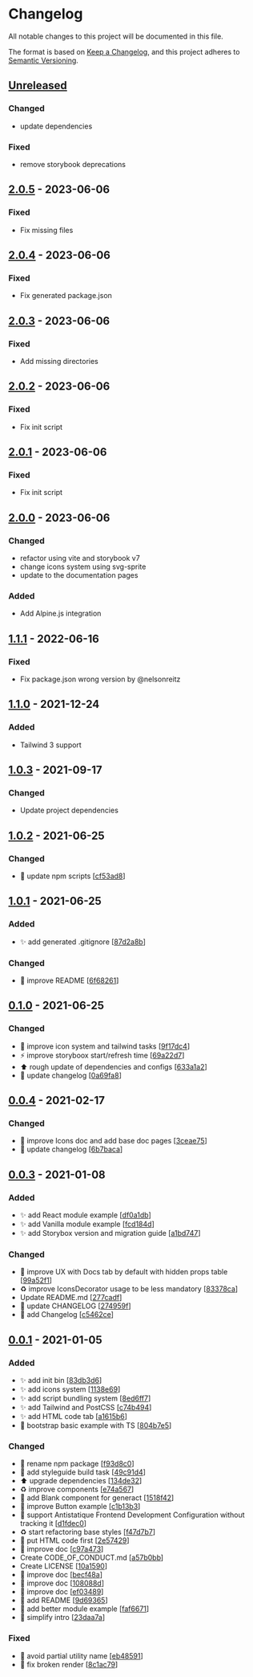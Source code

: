 # Changelog
All notable changes to this project will be documented in this file.

The format is based on [Keep a Changelog](https://keepachangelog.com/en/1.0.0/),
and this project adheres to [Semantic Versioning](https://semver.org/spec/v2.0.0.html).

## [Unreleased]
### Changed
- update dependencies

### Fixed
- remove storybook deprecations

## [2.0.5] - 2023-06-06
### Fixed
- Fix missing files

## [2.0.4] - 2023-06-06
### Fixed
- Fix generated package.json

## [2.0.3] - 2023-06-06
### Fixed
- Add missing directories

## [2.0.2] - 2023-06-06
### Fixed
- Fix init script

## [2.0.1] - 2023-06-06
### Fixed
- Fix init script

## [2.0.0] - 2023-06-06
### Changed
- refactor using vite and storybook v7
- change icons system using svg-sprite
- update to the documentation pages

### Added
- Add Alpine.js integration

## [1.1.1] - 2022-06-16
### Fixed
- Fix package.json wrong version by @nelsonreitz

## [1.1.0] - 2021-12-24
### Added
- Tailwind 3 support

## [1.0.3] - 2021-09-17
### Changed
- Update project dependencies

## [1.0.2] - 2021-06-25
### Changed
- 🔧 update npm scripts \[[cf53ad8](https://github.com/frontend/storybox/commit/cf53ad88af059700366592a0a4d00afb6f3cfe6a)]

## [1.0.1] - 2021-06-25
### Added
- ✨ add generated .gitignore \[[87d2a8b](https://github.com/frontend/storybox/commit/87d2a8bb4787b0fbc8d4a8e834a1a56f5144fca6)]

### Changed
- 📝 improve README \[[6f68261](https://github.com/frontend/storybox/commit/6f682619c6b38d08646b884da3a689c09106c5e3)]

## [0.1.0] - 2021-06-25
### Changed
- 🎨 improve icon system and tailwind tasks \[[9f17dc4](https://github.com/frontend/storybox/commit/9f17dc42b1ed8046673adfca5f025832023ad7f1)]
- ⚡ improve storyboox start/refresh time \[[69a22d7](https://github.com/frontend/storybox/commit/69a22d72c9bcaee9fb0a49de11000d6b5487e11c)]
- ⬆️ rough update of dependencies and configs \[[633a1a2](https://github.com/frontend/storybox/commit/633a1a2b52121c2b35f3991ab9dae9db1b53b42f)]
- 📝 update changelog \[[0a69fa8](https://github.com/frontend/storybox/commit/0a69fa848aaa124600e125e749e0ac01db84e46a)]

## [0.0.4] - 2021-02-17
### Changed
- 🎨 improve Icons doc and add base doc pages \[[3ceae75](https://github.com/frontend/storybox/commit/3ceae758d4fb213f20ec993eb1aededffd8436ec)]
- 📝 update changelog \[[6b7baca](https://github.com/frontend/storybox/commit/6b7baca6d09afa3f9e2ca03f3a6e1828109124ad)]

## [0.0.3] - 2021-01-08
### Added
- ✨ add React module example \[[df0a1db](https://github.com/frontend/storybox/commit/df0a1db64e3ec5af7a562334364651385e35f761)]
- ✨ add Vanilla module example \[[fcd184d](https://github.com/frontend/storybox/commit/fcd184d18c7b9be89723b311045d21dda9a7dd1d)]
- ✨ add Storybox version and migration guide \[[a1bd747](https://github.com/frontend/storybox/commit/a1bd747b8b9dc399ee26b8339937978b62921510)]

### Changed
- 🚸 improve UX with Docs tab by default with hidden props table \[[99a52f1](https://github.com/frontend/storybox/commit/99a52f12007263816bb9ff85e472f6e8f90b34b4)]
- ♻️ improve IconsDecorator usage to be less mandatory \[[83378ca](https://github.com/frontend/storybox/commit/83378caa4f68dcbd3d3bcf547682e9200f1f387c)]
- Update README.md \[[277cadf](https://github.com/frontend/storybox/commit/277cadfc1ff73b154c355ab3b2354bc7b81f8a1a)]
- 📝 update CHANGELOG \[[274959f](https://github.com/frontend/storybox/commit/274959f3442e75e1f5191c6db9287c4ebcea2082)]
- 📝 add Changelog \[[c5462ce](https://github.com/frontend/storybox/commit/c5462cee7f1e9702f5c8bb9fdccfd81958e1bc55)]

## [0.0.1] - 2021-01-05
### Added
- ✨ add init bin \[[83db3d6](https://github.com/frontend/storybox/commit/83db3d66b10153230310f1409b15b1f84d218e86)]
- ✨ add icons system \[[1138e69](https://github.com/frontend/storybox/commit/1138e692f76f53d50b9c4fa9b0d2f212ed9727a2)]
- ✨ add script bundling system \[[8ed6ff7](https://github.com/frontend/storybox/commit/8ed6ff7b20cc3a50c5149c294720e5ac6a654090)]
- ✨ add Tailwind and PostCSS \[[c74b494](https://github.com/frontend/storybox/commit/c74b494f1998a0569d0427008b62f216faf565ae)]
- ✨ add HTML code tab \[[a1615b6](https://github.com/frontend/storybox/commit/a1615b65dc46f0b9adcf75be59368e2be992b751)]
- 🎉 bootstrap basic example with TS \[[804b7e5](https://github.com/frontend/storybox/commit/804b7e53f3277e4e1ecf386043a588042e0d7969)]

### Changed
- 🔧 rename npm package \[[f93d8c0](https://github.com/frontend/storybox/commit/f93d8c09e646e21d5c01cf33c8ab18cfd160edcd)]
- 🔧 add styleguide build task \[[49c91d4](https://github.com/frontend/storybox/commit/49c91d438d373e2a6d99c88497d498335eacd00d)]
- ⬆️ upgrade dependencies \[[134de32](https://github.com/frontend/storybox/commit/134de325398310c43d961c1f50d8b8454eb635c5)]
- ♻️ improve components \[[e74a567](https://github.com/frontend/storybox/commit/e74a5673a8f2d49026c647db9bce779dd79e5a73)]
- 💄 add Blank component for generact \[[1518f42](https://github.com/frontend/storybox/commit/1518f422a157c60d28940bc424722d77a8912c81)]
- 🎨 improve Button example \[[c1b13b3](https://github.com/frontend/storybox/commit/c1b13b3a81253a6a7275b58cdbad4e01d8680f3a)]
- 🔧 support Antistatique Frontend Development Configuration without tracking it \[[d1fdec0](https://github.com/frontend/storybox/commit/d1fdec0458a83d117821c5342cd4d5b22c13eb48)]
- ♻️ start refactoring base styles \[[f47d7b7](https://github.com/frontend/storybox/commit/f47d7b7f574d907a5a6d98e89043b9beac785f16)]
- 🔧 put HTML code first \[[2e57429](https://github.com/frontend/storybox/commit/2e5742930416e0ca553b8c8917632d8fcbf8c2df)]
- 📝 improve doc \[[c97a473](https://github.com/frontend/storybox/commit/c97a47382c34d1fb053e93f96e12bfdcb7892d5b)]
- Create CODE_OF_CONDUCT.md \[[a57b0bb](https://github.com/frontend/storybox/commit/a57b0bbb1960eb292690e8f5ed7882f2048856a0)]
- Create LICENSE \[[10a1590](https://github.com/frontend/storybox/commit/10a15907f1eab039784f14727c46a863a6d0af1e)]
- 📝 improve doc \[[becf48a](https://github.com/frontend/storybox/commit/becf48a9b101fd38ac28d74b49c5f576573b1295)]
- 📝 improve doc \[[108088d](https://github.com/frontend/storybox/commit/108088d150ac7ac1385d2c95755b88c62c070fca)]
- 📝 improve doc \[[ef03489](https://github.com/frontend/storybox/commit/ef0348934dce1f287daaee7599c77af2a57a0ccf)]
- 📝 add README \[[9d69365](https://github.com/frontend/storybox/commit/9d6936577e75823fa64b212193be2184e8b876f4)]
- 📝 add better module example \[[faf6671](https://github.com/frontend/storybox/commit/faf6671f2c8f8bd73cde2618b9917dc8b0fa2711)]
- 📝 simplify intro \[[23daa7a](https://github.com/frontend/storybox/commit/23daa7af5fdc29d1066f253c7a8739a7f88f4c24)]

### Fixed
- 🐛 avoid partial utility name \[[eb48591](https://github.com/frontend/storybox/commit/eb48591e772cb1009eb4433bfe580a6d188f1ae8)]
- 🐛 fix broken render \[[8c1ac79](https://github.com/frontend/storybox/commit/8c1ac7968a68c71ab69b2ae17e9e26948e8c61d4)]

[Unreleased]: https://github.com/frontend/storybox/compare/2.0.5...HEAD
[2.0.5]: https://github.com/frontend/storybox/compare/2.0.4...2.0.5
[2.0.4]: https://github.com/frontend/storybox/compare/2.0.3...2.0.4
[2.0.3]: https://github.com/frontend/storybox/compare/2.0.2...2.0.3
[2.0.2]: https://github.com/frontend/storybox/compare/2.0.1...2.0.2
[2.0.1]: https://github.com/frontend/storybox/compare/2.0.0...2.0.1
[2.0.0]: https://github.com/frontend/storybox/compare/1.1.1...2.0.0
[1.1.1]: https://github.com/frontend/storybox/compare/1.1.0...1.1.1
[1.1.0]: https://github.com/frontend/storybox/compare/1.0.3...1.1.0
[1.0.3]: https://github.com/frontend/storybox/compare/1.0.2...1.0.3
[1.0.2]: https://github.com/frontend/storybox/compare/1.0.1...1.0.2
[1.0.1]: https://github.com/frontend/storybox/compare/0.1.0...1.0.1
[0.1.0]: https://github.com/frontend/storybox/compare/0.0.4...0.1.0
[0.0.4]: https://github.com/frontend/storybox/compare/0.0.3...0.0.4
[0.0.3]: https://github.com/frontend/storybox/compare/0.0.1...0.0.3
[0.0.1]: https://github.com/frontend/storybox/releases/tag/0.0.1
